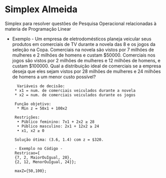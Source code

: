 # Simplex Almeida
 Simplex para resolver questões de Pesquisa Operacional relacionadas à materia de Programação Linear
 
 - Exemplo -
Um empresa de eletrodomésticos planeja veicular seus produtos em
comerciais de TV durante a novela das 8 e os jogos da seleção na Copa.
Comerciais na novela são vistos por 7 milhões de mulheres e 2 milhões
de homens e custam $50000.
Comerciais nos jogos são vistos por 2 milhões de mulheres e 12 milhões
de homens, e custam $100000.
Qual a distribuição ideal de comerciais se a empresa deseja que eles sejam
vistos por 28 milhões de mulheres e 24 milhões de homens a um menor
custo possível?
  
 		 Variáveis de decisão:
		* x1 = num. de comerciais veiculados durante a novela
		* x2 = num. de comerciais veiculados durante os jogos

		Função objetivo:
		 * Min z = 50x1 + 100x2

		Restrições:
		 • Público feminino: 7x1 + 2x2 ≥ 28
		 • Público masculino: 2x1 + 12x2 ≥ 24
		 • x1, x2 ≥ 0

		Solução ótima: (3.6, 1.4) com z = $320.

		- Exemplo no Código - 
		Restricao={
		{7, 2, MaiorOuIgual, 28},
		{2, 12, MenorOuIgual, 24}};

		maxZ={50,100};

